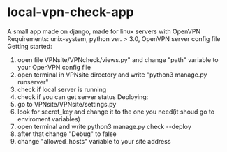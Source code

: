 # local-vpn-check-app
A small app made on django, made for linux servers with OpenVPN
Requirements: unix-system, python ver. > 3.0, OpenVPN server config file
Getting started:
1. open file VPNsite/VPNcheck/views.py" and change "path" variable to your OpenVPN config file
2. open terminal in VPNsite directory and write "python3 manage.py runserver"
3. check if local server is running
4. check if you can get server status
Deploying:
1. go to VPNsite/VPNsite/settings.py
2. look for secret_key and change it to the one you need(it shoud go to enviroment variables)
3. open terminal and write python3 manage.py check --deploy
4. after that change "Debug" to false
5. change "allowed_hosts" variable to your site address
